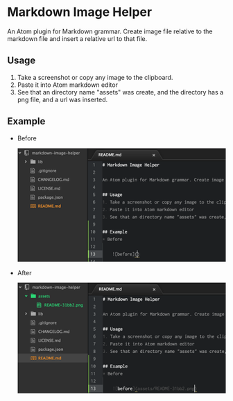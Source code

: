# Markdown Image Helper

An Atom plugin for Markdown grammar. Create image file relative to the markdown file and insert a relative url to that file.

## Usage
1. Take a screenshot or copy any image to the clipboard.
2. Paste it into Atom markdown editor
3. See that an directory name "assets" was create, and the directory has a png file, and a url was inserted.

## Example
* Before

    ![before](assets/README-31bb2.png)

* After

    ![after](assets/README-d1eba.png)
